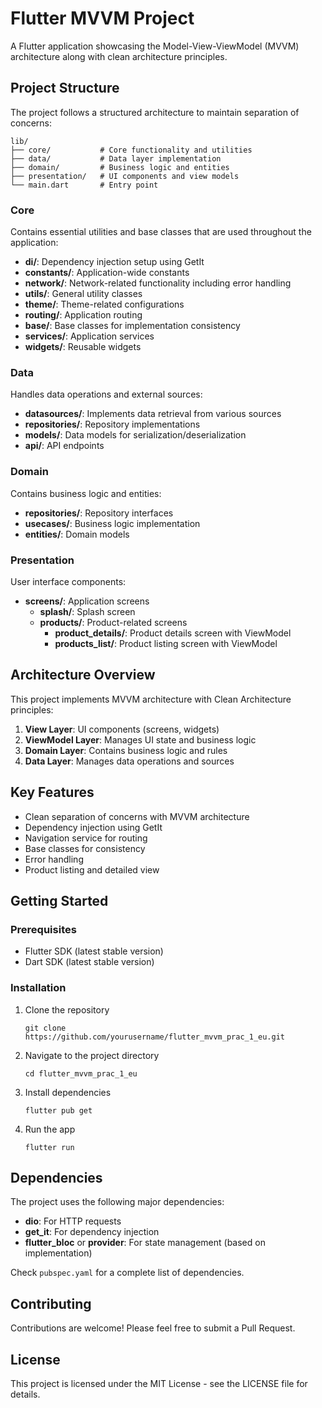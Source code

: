 # Flutter MVVM Project

A Flutter application showcasing the Model-View-ViewModel (MVVM) architecture along with clean architecture principles.

## Project Structure

The project follows a structured architecture to maintain separation of concerns:

```
lib/
├── core/           # Core functionality and utilities
├── data/           # Data layer implementation
├── domain/         # Business logic and entities
├── presentation/   # UI components and view models
└── main.dart       # Entry point
```

### Core

Contains essential utilities and base classes that are used throughout the application:

- **di/**: Dependency injection setup using GetIt
- **constants/**: Application-wide constants
- **network/**: Network-related functionality including error handling
- **utils/**: General utility classes
- **theme/**: Theme-related configurations
- **routing/**: Application routing
- **base/**: Base classes for implementation consistency
- **services/**: Application services
- **widgets/**: Reusable widgets

### Data

Handles data operations and external sources:

- **datasources/**: Implements data retrieval from various sources
- **repositories/**: Repository implementations
- **models/**: Data models for serialization/deserialization
- **api/**: API endpoints

### Domain

Contains business logic and entities:

- **repositories/**: Repository interfaces
- **usecases/**: Business logic implementation
- **entities/**: Domain models

### Presentation

User interface components:

- **screens/**: Application screens
  - **splash/**: Splash screen
  - **products/**: Product-related screens
    - **product_details/**: Product details screen with ViewModel
    - **products_list/**: Product listing screen with ViewModel

## Architecture Overview

This project implements MVVM architecture with Clean Architecture principles:

1. **View Layer**: UI components (screens, widgets)
2. **ViewModel Layer**: Manages UI state and business logic
3. **Domain Layer**: Contains business logic and rules
4. **Data Layer**: Manages data operations and sources

## Key Features

- Clean separation of concerns with MVVM architecture
- Dependency injection using GetIt
- Navigation service for routing
- Base classes for consistency
- Error handling
- Product listing and detailed view

## Getting Started

### Prerequisites

- Flutter SDK (latest stable version)
- Dart SDK (latest stable version)

### Installation

1. Clone the repository
   ```
   git clone https://github.com/yourusername/flutter_mvvm_prac_1_eu.git
   ```

2. Navigate to the project directory
   ```
   cd flutter_mvvm_prac_1_eu
   ```

3. Install dependencies
   ```
   flutter pub get
   ```

4. Run the app
   ```
   flutter run
   ```

## Dependencies

The project uses the following major dependencies:

- **dio**: For HTTP requests
- **get_it**: For dependency injection
- **flutter_bloc** or **provider**: For state management (based on implementation)

Check `pubspec.yaml` for a complete list of dependencies.

## Contributing

Contributions are welcome! Please feel free to submit a Pull Request.

## License

This project is licensed under the MIT License - see the LICENSE file for details.

